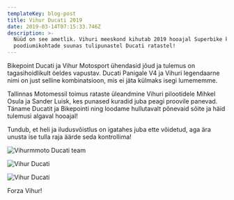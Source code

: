 ```yaml
---
templateKey: blog-post
title: Vihur Ducati 2019
date: 2019-03-14T07:15:33.746Z
description: >-
  Nüüd on see ametlik. Vihuri meeskond kihutab 2019 hooajal Superbike klassis
  poodiumikohtade suunas tulipunastel Ducati ratastel!
---
```

Bikepoint Ducati ja Vihur Motosport ühendasid jõud ja tulemus on tagasihoidlikult öeldes vapustav. Ducati Panigale V4 ja Vihuri legendaarne nimi on just selline kombinatsioon, mis ei jäta külmaks isegi lumememme.


Tallinnas Motomessil toimus rataste üleandmine Vihuri pilootidele Mihkel Osula ja Sander Luisk, kes punased kuradid juba peagi proovile panevad. Täname Ducatit ja Bikepointi ning loodame hullutavalt põnevaid sõite ja häid tulemusi algaval hooajal! 

Tundub, et heli ja iludusvõistlus on igatahes juba ette võidetud, aga ära unusta ise tulla raja äärde seda kontrollima!

![Vihurmmoto Ducati team](/img/vihurmoto-ducati-team.jpg)

![Vihur Ducati](/img/ducati-1.jpg)

![Vihur Ducati](/img/ducati-2.jpg)


Forza Vihur!
